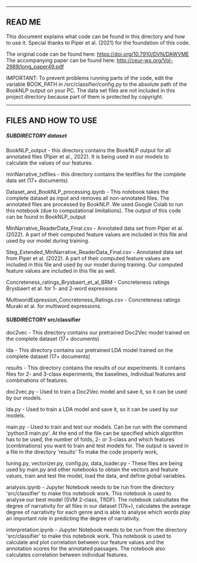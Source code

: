 ---------------------------------
READ ME
---------------------------------

This document explains what code can be found in this directory and how to use it.
Special thanks to Piper et al. (2021) for the foundation of this code.

The original code can be found here: https://doi.org/10.7910/DVN/DAWVME
The accompanying paper can be found here: http://ceur-ws.org/Vol-2989/long_paper49.pdf


IMPORTANT: To prevent problems running parts of the code, edit the variable BOOK_PATH in /src/classifier/config.py to
the absolute path of the BookNLP output on your PC. The data set files are not included in this project
directory because part of them is protected by copyright.

---------------------------------
FILES AND HOW TO USE
---------------------------------

##### SUBDIRECTORY dataset

BookNLP_output - this directory contains the BookNLP output for all annotated files (Piper et al., 2022). It is being used in our models to calculate the values of our features.

minNarrative_txtfiles - this directory contains the textfiles for the complete data set (17+ documents)

Dataset\_and\_BookNLP_processing.ipynb - This notebook takes the complete dataset as input and removes all non-annotated files. The annotated files are processed by BookNLP. We used Google Colab to run this notebook (due to computational limitations). The output of this code can be found in BookNLP\_output

MinNarrative\_ReaderData_Final.csv - Annotated data set from Piper et al. (2022). A part of their computed feature values are included in this file and used by our model during training.

Steg\_Extended\_MinNarrative\_ReaderData\_Final.csv  - Annotated data set from Piper et al. (2022). A part of their computed feature values are included in this file and used by our model during training. Our computed feature values are included in this file as well.

Concreteness\_ratings\_Brysbaert\_et\_al_BRM - Concreteness ratings Brysbaert et al. for 1- and 2-word expressions

MultiwordExpression\_Concreteness\_Ratings.csv - Concreteness ratings Muraki et al. for multiword expressions.


#### SUBDIRECTORY src/classifier

doc2vec - This directory contains our pretrained Doc2Vec model trained on the complete dataset (17+ documents)

lda - This directory contains our pretrained LDA model trained on the complete dataset (17+ documents)

results - This directory contains the results of our experiments. It contains files for 2- and 3-class experiments, the baselines, individual features and combinations of features.

doc2vec.py - Used to train a Doc2Vec model and save it, so it can be used by our models.

lda.py - Used to train a LDA model and save it, so it can be used by our models.

main.py - Used to train and test our models. Can be run with the command 'python3 main.py'. At the
end of the file can be specified which algorithm has to be used, the number of folds, 2- or 3-class and which features (combinations) you want to train and test models for. The output is saved in a file in the directory 'results'
To make the code properly work,

tuning.py, vectorizer.py, config.py, data_loader.py - These files are being used by main.py and other notebooks to obtain the vectors and feature values, train and test the model, load the data, and define global variables.

analysis.ipynb - Jupyter Notebook needs to be run from the directory 'src/classifier' to make this notebook work. This notebook is used to analyse our best model (SVM 2-class, TfIDF). The notebook calcultates the degree of narrativity for all files in our dataset (17k+), calculates the average degree of narrativity for each genre and is able to analyse which words play an important role in predicting the degree of narrativity.

interpretation.ipynb - Jupyter Notebook needs to be run from the directory 'src/classifier' to make this notebook work. This notebook is used to calculate and plot correlation between our feature values and the annotation scores for the annotated passages. The notebook also calculates correlation between individual features.

